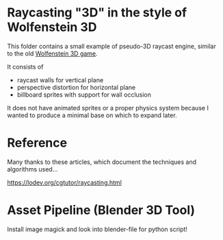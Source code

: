 # Raycasting "3D" in the style of Wolfenstein 3D

This folder contains a small example of pseudo-3D raycast engine, similar to the old [Wolfenstein 3D game](https://en.wikipedia.org/wiki/Wolfenstein_3D).

It consists of

- raycast walls for vertical plane
- perspective distortion for horizontal plane
- billboard sprites with support for wall occlusion

It does not have animated sprites or a proper physics system because I wanted to produce a minimal base on which to expand later.

# Reference

Many thanks to these articles, which document the techniques and algorithms used...

https://lodev.org/cgtutor/raycasting.html


# Asset Pipeline (Blender 3D Tool)

Install image magick and look into blender-file for python script!